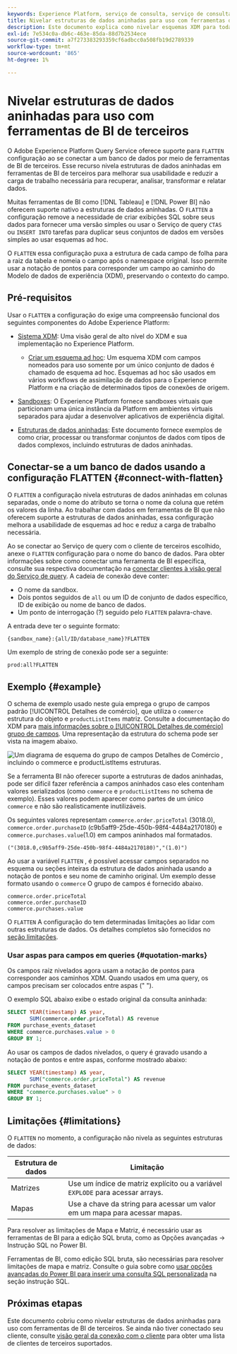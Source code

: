```yaml
---
keywords: Experience Platform, serviço de consulta, serviço de consulta, estruturas de dados aninhadas, dados aninhados, achatado, dados aninhados nivelados,
title: Nivelar estruturas de dados aninhadas para uso com ferramentas de BI
description: Este documento explica como nivelar esquemas XDM para todas as tabelas e visualizações durante uma sessão ao usar ferramentas de BI de terceiros com Serviço de Consulta.
exl-id: 7e534c0a-db6c-463e-85da-88d7b2534ece
source-git-commit: a7f273383293359cf6adbcc0a508fb19d2789339
workflow-type: tm+mt
source-wordcount: '865'
ht-degree: 1%

---
```


# Nivelar estruturas de dados aninhadas para uso com ferramentas de BI de terceiros

O Adobe Experience Platform Query Service oferece suporte para `FLATTEN` configuração ao se conectar a um banco de dados por meio de ferramentas de BI de terceiros. Esse recurso nivela estruturas de dados aninhadas em ferramentas de BI de terceiros para melhorar sua usabilidade e reduzir a carga de trabalho necessária para recuperar, analisar, transformar e relatar dados.

Muitas ferramentas de BI como [!DNL Tableau] e [!DNL Power BI] não oferecem suporte nativo a estruturas de dados aninhadas. O `FLATTEN` a configuração remove a necessidade de criar exibições SQL sobre seus dados para fornecer uma versão simples ou usar o Serviço de query `CTAS` ou `INSERT INTO` tarefas para duplicar seus conjuntos de dados em versões simples ao usar esquemas ad hoc.

O `FLATTEN` essa configuração puxa a estrutura de cada campo de folha para a raiz da tabela e nomeia o campo após o namespace original. Isso permite usar a notação de pontos para corresponder um campo ao caminho do Modelo de dados de experiência (XDM), preservando o contexto do campo.

## Pré-requisitos

Usar o `FLATTEN` a configuração do exige uma compreensão funcional dos seguintes componentes do Adobe Experience Platform:

* [Sistema XDM](../../xdm/home.md): Uma visão geral de alto nível do XDM e sua implementação no Experience Platform.

   * [Criar um esquema ad hoc](../../xdm/tutorials/ad-hoc.md): Um esquema XDM com campos nomeados para uso somente por um único conjunto de dados é chamado de esquema ad hoc. Esquemas ad hoc são usados em vários workflows de assimilação de dados para o Experience Platform e na criação de determinados tipos de conexões de origem.

* [Sandboxes](../../sandboxes/home.md): O Experience Platform fornece sandboxes virtuais que particionam uma única instância da Platform em ambientes virtuais separados para ajudar a desenvolver aplicativos de experiência digital.

* [Estruturas de dados aninhadas](./nested-data-structures.md): Este documento fornece exemplos de como criar, processar ou transformar conjuntos de dados com tipos de dados complexos, incluindo estruturas de dados aninhadas.

## Conectar-se a um banco de dados usando a configuração FLATTEN {#connect-with-flatten}

O `FLATTEN` a configuração nivela estruturas de dados aninhadas em colunas separadas, onde o nome do atributo se torna o nome da coluna que retém os valores da linha. Ao trabalhar com dados em ferramentas de BI que não oferecem suporte a estruturas de dados aninhadas, essa configuração melhora a usabilidade de esquemas ad hoc e reduz a carga de trabalho necessária.

Ao se conectar ao Serviço de query com o cliente de terceiros escolhido, anexe o `FLATTEN` configuração para o nome do banco de dados. Para obter informações sobre como conectar uma ferramenta de BI específica, consulte sua respectiva documentação na [conectar clientes à visão geral do Serviço de query](../clients/overview.md). A cadeia de conexão deve conter:

* O nome da sandbox.
* Dois pontos seguidos de `all` ou um ID de conjunto de dados específico, ID de exibição ou nome de banco de dados.
* Um ponto de interrogação (?) seguido pelo `FLATTEN` palavra-chave.

A entrada deve ter o seguinte formato:

```terminal
{sandbox_name}:{all/ID/database_name}?FLATTEN
```

Um exemplo de string de conexão pode ser a seguinte:

```terminal
prod:all?FLATTEN
```

## Exemplo {#example}

O schema de exemplo usado neste guia emprega o grupo de campos padrão [!UICONTROL Detalhes de comércio], que utiliza o `commerce` estrutura do objeto e `productListItems` matriz. Consulte a documentação do XDM para [mais informações sobre o [!UICONTROL Detalhes de comércio] grupo de campos](../../xdm/field-groups/event/commerce-details.md). Uma representação da estrutura do schema pode ser vista na imagem abaixo.

![Um diagrama de esquema do grupo de campos Detalhes de Comércio , incluindo o `commerce` e `productListItems` estruturas.](../images/best-practices/flatten-nested-data/commerce-details.png)

Se a ferramenta BI não oferecer suporte a estruturas de dados aninhadas, pode ser difícil fazer referência a campos aninhados caso eles contenham valores serializados (como `commerce` e `productListItems` no schema de exemplo). Esses valores podem aparecer como partes de um único `commerce` e não são realisticamente inutilizáveis.

Os seguintes valores representam `commerce.order.priceTotal` (3018.0), `commerce.order.purchaseID` (c9b5aff9-25de-450b-98f4-4484a2170180) e `commerce.purchases.value`(1.0) em campos aninhados mal formatados.

```terminal
("(3018.0,c9b5aff9-25de-450b-98f4-4484a2170180)","(1.0)")
```

Ao usar a variável `FLATTEN` , é possível acessar campos separados no esquema ou seções inteiras da estrutura de dados aninhada usando a notação de pontos e seu nome de caminho original. Um exemplo desse formato usando o `commerce` O grupo de campos é fornecido abaixo.

```terminal
commerce.order.priceTotal
commerce.order.purchaseID
commerce.purchases.value
```

O `FLATTEN` A configuração do tem determinadas limitações ao lidar com outras estruturas de dados. Os detalhes completos são fornecidos no [seção limitações](#limitations).

### Usar aspas para campos em queries {#quotation-marks}

Os campos raiz nivelados agora usam a notação de pontos para corresponder aos caminhos XDM. Quando usados em uma query, os campos precisam ser colocados entre aspas (&quot; &quot;).

O exemplo SQL abaixo exibe o estado original da consulta aninhada:

```sql
SELECT YEAR(timestamp) AS year,
       SUM(commerce.order.priceTotal) AS revenue
FROM purchase_events_dataset
WHERE commerce.purchases.value > 0
GROUP BY 1;
```

Ao usar os campos de dados nivelados, o query é gravado usando a notação de pontos e entre aspas, conforme mostrado abaixo:

```sql
SELECT YEAR(timestamp) AS year,
       SUM("commerce.order.priceTotal") AS revenue
FROM purchase_events_dataset
WHERE "commerce.purchases.value" > 0
GROUP BY 1;
```

## Limitações {#limitations}

O `FLATTEN` no momento, a configuração não nivela as seguintes estruturas de dados:

| Estrutura de dados | Limitação |
|---|---|
| Matrizes | Use um índice de matriz explícito ou a variável `EXPLODE` para acessar arrays. |
| Mapas | Use a chave da string para acessar um valor em um mapa para acessar mapas. |

Para resolver as limitações de Mapa e Matriz, é necessário usar as ferramentas de BI para a edição SQL bruta, como as Opções avançadas -> Instrução SQL no Power BI.

Ferramentas de BI, como edição SQL bruta, são necessárias para resolver limitações de mapa e matriz. Consulte o guia sobre como [usar opções avançadas do Power BI para inserir uma consulta SQL personalizada](https://experienceleague.adobe.com/docs/experience-platform/query/clients/power-bi.html#import-tables-using-custom-sql) na seção instrução SQL.

## Próximas etapas

Este documento cobriu como nivelar estruturas de dados aninhadas para uso com ferramentas de BI de terceiros. Se ainda não tiver conectado seu cliente, consulte [visão geral da conexão com o cliente](../clients/overview.md) para obter uma lista de clientes de terceiros suportados.

